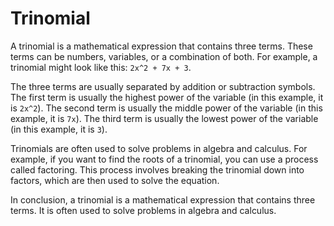 # Trinomial

A trinomial is a mathematical expression that contains three terms. These terms can be numbers, variables, or a combination of both. For example, a trinomial might look like this: `2x^2 + 7x + 3`. 

The three terms are usually separated by addition or subtraction symbols. The first term is usually the highest power of the variable (in this example, it is `2x^2`). The second term is usually the middle power of the variable (in this example, it is `7x`). The third term is usually the lowest power of the variable (in this example, it is `3`). 

Trinomials are often used to solve problems in algebra and calculus. For example, if you want to find the roots of a trinomial, you can use a process called factoring. This process involves breaking the trinomial down into factors, which are then used to solve the equation. 

In conclusion, a trinomial is a mathematical expression that contains three terms. It is often used to solve problems in algebra and calculus.
